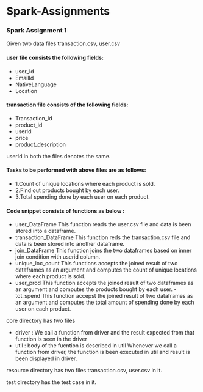 # Spark-Assignments

### Spark Assignment 1 ###

Given two data files transaction.csv, user.csv

#### user file consists the following fields: ####
  - user_Id
  - EmailId
  - NativeLanguage
  - Location
#### transaction file consists of the following fields: ####
  - Transaction_id
  - product_id
  - userId
  - price
  - product_description
  
userId in both the files denotes the same.

#### Tasks to be performed with above files are as follows: ####
  - 1.Count of unique locations where each product is sold.
  - 2.Find out products bought by each user.
  - 3.Total spending done by each user on each product.
  
#### Code snippet consists of functions as below : ####

  - user_DataFrame
  This function reads the user.csv file and data is been stored into a dataframe.
  - transaction_DataFrame
  This function reds the transaction.csv file and data is been stored into another dataframe.
  - join_DataFrame
  This function joins the two dataframes based on inner join condition with userid column.
  - unique_loc_count
  This functions accepts the joined result of two dataframes as an argument and computes the count of unique locations where each product is sold.
  - user_prod
  This function accepts the joined result of two dataframes as an argument and computes the products bought by each user.
  -tot_spend
  This function accepst the joined result of two dataframes as an argument and computes the total amount of spending done by each user on each product.
  
core directory has two files
  - driver : We call a function from driver and the result expected from that function is seen in the driver 
  - util   : body of the fucntion is described in util
Whenever we call a function from driver, the function is been executed in util and result is been displayed in driver.

resource directory has two files transaction.csv, user.csv in it.

test directory has the test case in it.
